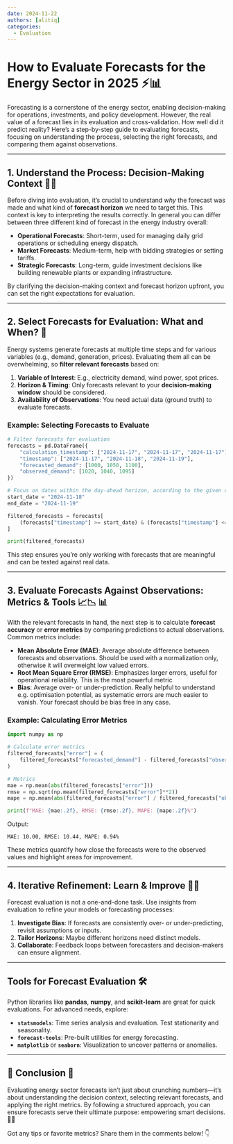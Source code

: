 ```yaml
---
date: 2024-11-22
authors: [alitiq]
categories:
  - Evaluation
---
```

# How to Evaluate Forecasts for the Energy Sector in 2025 ⚡📊

Forecasting is a cornerstone of the energy sector, enabling decision-making for operations, investments, and policy development. However, the real value of a forecast lies in its evaluation and cross-validation. How well did it predict reality? 
Here’s a step-by-step guide to evaluating forecasts, focusing on understanding the process, selecting the right forecasts, and comparing them against observations.

<!-- more -->


---

## **1. Understand the Process**: Decision-Making Context 📅🧠

Before diving into evaluation, it’s crucial to understand *why* the forecast was made and what kind of **forecast horizon** we need to target this. This context is key to interpreting the results correctly. In general you can differ between three different kind of forecast in the energy industry overall: 

- **Operational Forecasts**: Short-term, used for managing daily grid operations or scheduling energy dispatch.
- **Market Forecasts**: Medium-term, help with bidding strategies or setting tariffs.
- **Strategic Forecasts**: Long-term, guide investment decisions like building renewable plants or expanding infrastructure.

By clarifying the decision-making context and forecast horizon upfront, you can set the right expectations for evaluation. 

---

## **2. Select Forecasts for Evaluation**: What and When? 📂

Energy systems generate forecasts at multiple time steps and for various variables (e.g., demand, generation, prices). Evaluating them all can be overwhelming, so **filter relevant forecasts** based on:

1. **Variable of Interest**: E.g., electricity demand, wind power, spot prices.
2. **Horizon & Timing**: Only forecasts relevant to your **decision-making window** should be considered.
3. **Availability of Observations**: You need actual data (ground truth) to evaluate forecasts.

### Example: Selecting Forecasts to Evaluate
```python
# Filter forecasts for evaluation
forecasts = pd.DataFrame({
    "calculation_timestamp": ["2024-11-17", "2024-11-17", "2024-11-17"],
    "timestamp": ["2024-11-17", "2024-11-18", "2024-11-19"],
    "forecasted_demand": [1000, 1050, 1100],
    "observed_demand": [1020, 1040, 1095]
})

# Focus on dates within the day-ahead horizon, according to the given calculation timestamp at 17th of novembre: 
start_date = "2024-11-18"
end_date = "2024-11-19"

filtered_forecasts = forecasts[
    (forecasts["timestamp"] >= start_date) & (forecasts["timestamp"] <= end_date)
]

print(filtered_forecasts)
```

This step ensures you’re only working with forecasts that are meaningful and can be tested against real data.

---

## **3. Evaluate Forecasts Against Observations**: Metrics & Tools 📈📉 📊

With the relevant forecasts in hand, the next step is to calculate **forecast accuracy** or **error metrics** by comparing predictions to actual observations. Common metrics include:

- **Mean Absolute Error (MAE)**: Average absolute difference between forecasts and observations. Should be used with a normalization only, otherwise it will overweight low valued errors. 
- **Root Mean Square Error (RMSE)**: Emphasizes larger errors, useful for operational reliability. This is the most powerful metric
- **Bias**: Average over- or under-prediction. Really helpful to understand e.g. optimisation potential, as systematic errors are much easier to vanish. Your forecast should be bias free in any case.  

### Example: Calculating Error Metrics
```python
import numpy as np

# Calculate error metrics
filtered_forecasts["error"] = (
    filtered_forecasts["forecasted_demand"] - filtered_forecasts["observed_demand"]
)

# Metrics
mae = np.mean(abs(filtered_forecasts["error"]))
rmse = np.sqrt(np.mean(filtered_forecasts["error"]**2))
mape = np.mean(abs(filtered_forecasts["error"] / filtered_forecasts["observed_demand"])) * 100

print(f"MAE: {mae:.2f}, RMSE: {rmse:.2f}, MAPE: {mape:.2f}%")
```

Output:
```
MAE: 10.00, RMSE: 10.44, MAPE: 0.94%
```

These metrics quantify how close the forecasts were to the observed values and highlight areas for improvement.

---

##  **4. Iterative Refinement**: Learn & Improve 🔁🚀

Forecast evaluation is not a one-and-done task. Use insights from evaluation to refine your models or forecasting processes:

1. **Investigate Bias**: If forecasts are consistently over- or under-predicting, revisit assumptions or inputs.
2. **Tailor Horizons**: Maybe different horizons need distinct models.
3. **Collaborate**: Feedback loops between forecasters and decision-makers can ensure alignment.

---

##  Tools for Forecast Evaluation 🛠

Python libraries like **pandas**, **numpy**, and **scikit-learn** are great for quick evaluations. For advanced needs, explore:

- **`statsmodels`**: Time series analysis and evaluation. Test stationarity and seasonality. 
- **`forecast-tools`**: Pre-built utilities for energy forecasting.
- **`matplotlib`** or **`seaborn`**: Visualization to uncover patterns or anomalies.

---

## 🏁 Conclusion 🏁

Evaluating energy sector forecasts isn’t just about crunching numbers—it’s about understanding the decision context, selecting relevant forecasts, and applying the right metrics. By following a structured approach, you can ensure forecasts serve their ultimate purpose: empowering smart decisions. 🎯✨

Got any tips or favorite metrics? Share them in the comments below! 👇